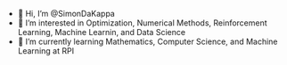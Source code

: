 - 👋 Hi, I’m @SimonDaKappa
- 👀 I’m interested in Optimization, Numerical Methods, Reinforcement Learning, Machine Learnin, and Data Science
- 🌱 I’m currently learning Mathematics, Computer Science, and Machine Learning at RPI
